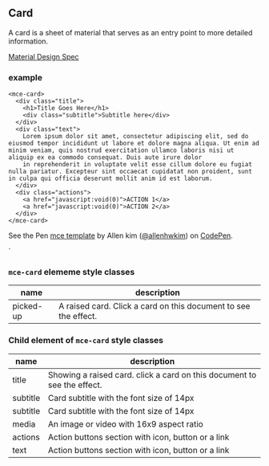 <a name="Card"></a>

## Card
A card is a sheet of material that serves as an entry point to more detailed information. 

[Material Design Spec](https://material.io/guidelines/components/cards.html#cards-content-blocks)

### example
```
<mce-card>
  <div class="title">
    <h1>Title Goes Here</h1>
    <div class="subtitle">Subtitle here</div>
  </div>
  <div class="text">
    Lorem ipsum dolor sit amet, consectetur adipiscing elit, sed do eiusmod tempor incididunt ut labore et dolore magna aliqua. Ut enim ad minim veniam, quis nostrud exercitation ullamco laboris nisi ut aliquip ex ea commodo consequat. Duis aute irure dolor
    in reprehenderit in voluptate velit esse cillum dolore eu fugiat nulla pariatur. Excepteur sint occaecat cupidatat non proident, sunt in culpa qui officia deserunt mollit anim id est laborum.
  </div>
  <div class="actions">
    <a href="javascript:void(0)">ACTION 1</a>
    <a href="javascript:void(0)">ACTION 2</a>
  </div>
</mce-card>
```

<p data-height="300" data-theme-id="32189" data-slug-hash="ZvaEez" data-default-tab="html,result" data-user="allenhwkim" data-embed-version="2" data-pen-title="mce template" class="codepen">See the Pen <a href="https://codepen.io/allenhwkim/pen/PEJKKo/">mce template</a> by Allen kim (<a href="https://codepen.io/allenhwkim">@allenhwkim</a>) on <a href="https://codepen.io">CodePen</a>.</p>
<script async src="https://production-assets.codepen.io/assets/embed/ei.js"></script>`


### `mce-card` elememe style classes
 |name|description|
 |---|---|
 |picked-up| A raised card. Click a card on this document to see the effect. 


### Child element of `mce-card` style classes
 |name|description|
 |---|---|
 |title| Showing a raised card. click a card on this document to see the effect.
 |subtitle| Card subtitle with the font size of 14px
 |subtitle| Card subtitle with the font size of 14px
 |media| An image or video with 16x9 aspect ratio
 |actions| Action buttons section with icon, button or a link 
 |text| Action buttons section with icon, button or a link

